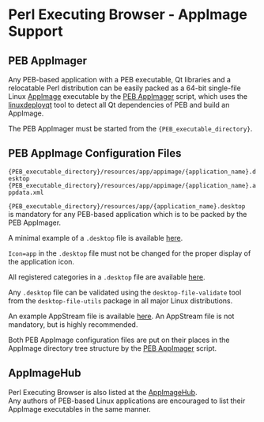 # Perl Executing Browser - AppImage Support

## PEB AppImager

Any PEB-based application with a PEB executable, Qt libraries and a relocatable Perl distribution can be easily packed as a 64-bit single-file Linux [AppImage](https://appimage.org/) executable by the [PEB AppImager](https://github.com/ddmitov/perl-executing-browser/blob/master/appimager.sh) script, which uses the [linuxdeployqt](https://github.com/probonopd/linuxdeployqt/releases/) tool to detect all Qt dependencies of PEB and build an AppImage.  

The PEB AppImager must be started from the ``{PEB_executable_directory}``.

## PEB AppImage Configuration Files

``{PEB_executable_directory}/resources/app/appimage/{application_name}.desktop``  
``{PEB_executable_directory}/resources/app/appimage/{application_name}.appdata.xml``  

``{PEB_executable_directory}/resources/app/{application_name}.desktop``  
is mandatory for any PEB-based application which is to be packed by the PEB AppImager.  

A minimal example of а ``.desktop`` file is available [here](https://github.com/ddmitov/perl-executing-browser/blob/master/resources/app/appimage/peb-demo.desktop).  

``Icon=app`` in the ``.desktop`` file must not be changed for the proper display of the application icon.  

All registered categories in a ``.desktop`` file are available [here](https://standards.freedesktop.org/menu-spec/latest/apa.html).  

Any ``.desktop`` file can be validated using the ``desktop-file-validate`` tool from the  ``desktop-file-utils`` package in all major Linux distributions.  

An example AppStream file is available [here](https://github.com/ddmitov/perl-executing-browser/blob/master/resources/app/appimage/peb-demo.appdata.xml). An AppStream file is not mandatory, but is highly recommended.  

Both PEB AppImage configuration files are put on their places in the AppImage directory tree structure by the [PEB AppImager](https://github.com/ddmitov/perl-executing-browser/blob/master/appimager.sh) script.  

## AppImageHub

Perl Executing Browser is also listed at the [AppImageHub](https://appimage.github.io/perl-executing-browser/).  
Any authors of PEB-based Linux applications are encouraged to list their AppImage executables in the same manner.
